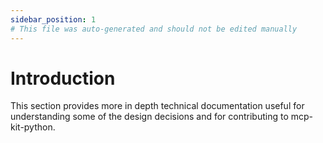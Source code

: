 ```yaml
---
sidebar_position: 1
# This file was auto-generated and should not be edited manually
---
```


# Introduction
This section provides more in depth technical documentation useful for understanding some of the design decisions and for contributing to mcp-kit-python.
